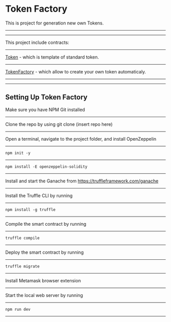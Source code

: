 **Token Factory**
=====================
This is project for generation new own Tokens.
***
***
This project include contracts:
***
[Token](https://github.com/KenjuDari/Token-Factory/blob/master/contracts/Token.sol) - which is template of standard token.
***
[TokenFactory](https://github.com/KenjuDari/Token-Factory/blob/master/contracts/TokenFactory.sol) - which allow to create your own token automaticaly.
***
***
Setting Up Token Factory
-----------------------------------
Make sure you have NPM Git installed
***
Clone the repo by using git clone (insert repo here)
***
Open a terminal, navigate to the project folder, and install OpenZeppelin
***
	npm init -y
***
	npm install -E openzeppelin-solidity
***
Install and start the Ganache from https://truffleframework.com/ganache
***
Install the Truffle CLI by running
***
	npm install -g truffle
***
Compile the smart contract by running
***
	truffle compile
***
Deploy the smart contract by running
***
	truffle migrate
***
Install Metamask browser extension
***
Start the local web server by running
***
	npm run dev
***